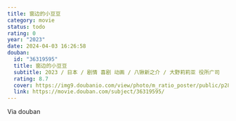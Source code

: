 ```yaml
---
title: 窗边的小豆豆
category: movie
status: todo
rating: 0
year: "2023"
date: 2024-04-03 16:26:58
douban:
  id: "36319595"
  title: 窗边的小豆豆
  subtitle: 2023 / 日本 / 剧情 喜剧 动画 / 八锹新之介 / 大野莉莉亚 役所广司
  rating: 8.7
  cover: https://img9.doubanio.com/view/photo/m_ratio_poster/public/p2899309776.jpg
  link: https://movie.douban.com/subject/36319595/
---
```


Via douban 
